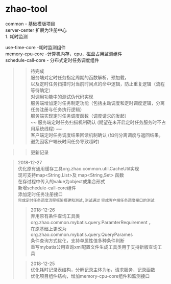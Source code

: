 # zhao-tool

common - 基础模版项目  
server-center 扩展为注册中心  
    1. 耗时监测  
    
use-time-core -耗时监测组件  
memory-cpu-core -计算机内存，cpu，磁盘占用监测组件  
schedule-call-core - 分布式定时任务调度组件  

>>待完成  
	服务端对定时任务指定周期的函数解析，预加载，  
	以及定时任务扫描时对当前时间点的命中逻辑，防止重复逻辑（流程等待确定）  
	对调用功能中的测试伪代码实现  
	服务端增加定时任务制定功能（包括主动调度和定时调度逻辑，分离任务注册与任务执行逻辑）  
	服务端实现定时任务调度函数（调度请求的发起）   
	~~ 服务端定时任务扫描机制确认 (期望在未开启定时任务服务时不占用系统线程) ~~     
	客户端定时任务调度结果回馈机制确认 (如何分离调度与返回结果，避免因客户端长时间任务导致超时)    
  
  
>>更新记录  
  
>2018-12-27  
	优化原有通用缓存工具org.zhao.common.util.CacheUtil实现  
	现可支持map<String,List<Object>>及 map<String,Set<Object>> 函数  
	在存过程中传入的value为object或集合形式  
	新增schedule-call-core组件  
	添加定时任务注册接口  
	`完成定时任务调度流程框架搭建和测试,测试通过` 
	`完成客户端任务调度接口的测试`  
	
>2018-12-26  
	弃用原有条件查询工具类  
	org.zhao.common.mybatis.query.ParamterRequirement ，  
	在原基础上更改为  
	org.zhao.common.mybatis.query.QueryParames  
	条件查询方式优化，支持单属性值多种条件判断  
	重写mybatis公用查询xml配置文件生成工具类用于支持新版查询工具  
	  
  
>2018-12-25  
	优化耗时记录表结构，分解记录主体为ip，请求服务，记录函数  
	优化项目组件结构，增加memory-cpu-core组件和监测接口
